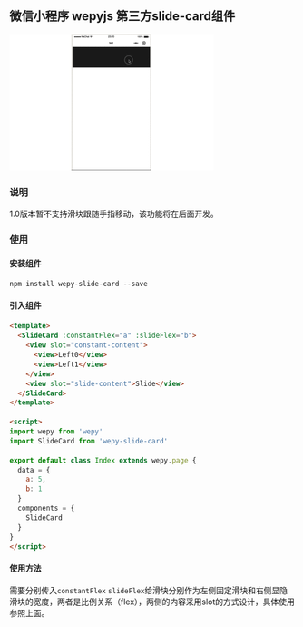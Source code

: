 ## 微信小程序 wepyjs 第三方slide-card组件

![demo](demo.gif)



### 说明

1.0版本暂不支持滑块跟随手指移动，该功能将在后面开发。

### 使用

#### 安装组件

```shell
npm install wepy-slide-card --save
```

#### 引入组件

```html
<template>
  <SlideCard :constantFlex="a" :slideFlex="b">
    <view slot="constant-content">
      <view>Left0</view>
      <view>Left1</view>
    </view>
    <view slot="slide-content">Slide</view>
  </SlideCard>
</template>

<script>
import wepy from 'wepy'
import SlideCard from 'wepy-slide-card'

export default class Index extends wepy.page {
  data = {
    a: 5,
    b: 1
  }
  components = {
    SlideCard
  }
}
</script>
```

#### 使用方法

需要分别传入``constantFlex`` ``slideFlex``给滑块分别作为左侧固定滑块和右侧显隐滑块的宽度，两者是比例关系（flex），两侧的内容采用slot的方式设计，具体使用参照上面。